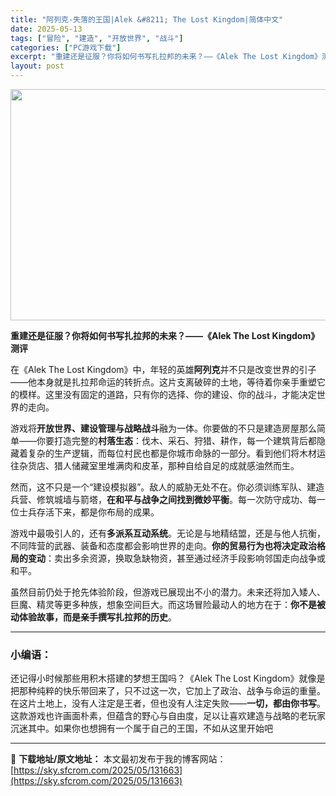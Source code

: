 ```yaml
---
title: "阿列克-失落的王国|Alek &#8211; The Lost Kingdom|简体中文"
date: 2025-05-13
tags: ["冒险", "建造", "开放世界", "战斗"]
categories: ["PC游戏下载"]
excerpt: "重建还是征服？你将如何书写扎拉邦的未来？——《Alek The Lost Kingdom》测评 在《Alek The Lost Kingdom》中，年轻的英雄阿列克并不只是改变世界的引子——他本身就是扎拉邦命运的转折点。这片支离破碎的土地，等待着你亲手重塑它的模样。这里没有固定的道路，只有你的选择、&hellip;"
layout: post
---
```


<img class="aligncenter size-full wp-image-131664" src="https://sky.sfcrom.com/wp-content/uploads/2025/05/2025051302481894.webp" alt="" width="660" height="370" />

<strong>重建还是征服？你将如何书写扎拉邦的未来？——《Alek The Lost Kingdom》测评</strong>

在《Alek The Lost Kingdom》中，年轻的英雄<strong>阿列克</strong>并不只是改变世界的引子——他本身就是扎拉邦命运的转折点。这片支离破碎的土地，等待着你亲手重塑它的模样。这里没有固定的道路，只有你的选择、你的建设、你的战斗，才能决定世界的走向。

游戏将<strong>开放世界、建设管理与战略战斗</strong>融为一体。你要做的不只是建造房屋那么简单——你要打造完整的<strong>村落生态</strong>：伐木、采石、狩猎、耕作，每一个建筑背后都隐藏着复杂的生产逻辑，而每位村民也都是你城市命脉的一部分。看到他们将木材运往杂货店、猎人储藏室里堆满肉和皮革，那种自给自足的成就感油然而生。

然而，这不只是一个“建设模拟器”。敌人的威胁无处不在。你必须训练军队、建造兵营、修筑城墙与箭塔，<strong>在和平与战争之间找到微妙平衡</strong>。每一次防守成功、每一位士兵存活下来，都是你布局的成果。

游戏中最吸引人的，还有<strong>多派系互动系统</strong>。无论是与地精结盟，还是与他人抗衡，不同阵营的武器、装备和态度都会影响世界的走向。<strong>你的贸易行为也将决定政治格局的变动</strong>：卖出多余资源，换取急缺物资，甚至通过经济手段影响邻国走向战争或和平。

虽然目前仍处于抢先体验阶段，但游戏已展现出不小的潜力。未来还将加入矮人、巨魔、精灵等更多种族，想象空间巨大。而这场冒险最动人的地方在于：<strong>你不是被动体验故事，而是亲手撰写扎拉邦的历史</strong>。

<hr />

<h3>小编语：</h3>
还记得小时候那些用积木搭建的梦想王国吗？《Alek The Lost Kingdom》就像是把那种纯粹的快乐带回来了，只不过这一次，它加上了政治、战争与命运的重量。在这片土地上，没有人注定是王者，但也没有人注定失败——<strong>一切，都由你书写</strong>。这款游戏也许画面朴素，但蕴含的野心与自由度，足以让喜欢建造与战略的老玩家沉迷其中。如果你也想拥有一个属于自己的王国，不如从这里开始吧

---
📖 **下载地址/原文地址：** 本文最初发布于我的博客网站：[https://sky.sfcrom.com/2025/05/131663](https://sky.sfcrom.com/2025/05/131663)

